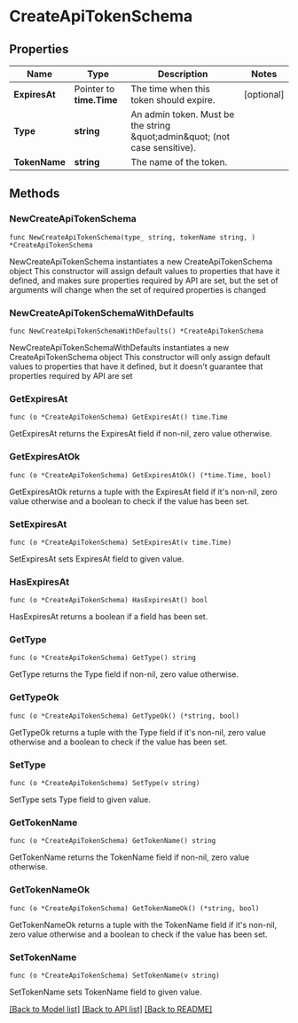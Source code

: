 # CreateApiTokenSchema

## Properties

Name | Type | Description | Notes
------------ | ------------- | ------------- | -------------
**ExpiresAt** | Pointer to **time.Time** | The time when this token should expire. | [optional] 
**Type** | **string** | An admin token. Must be the string \&quot;admin\&quot; (not case sensitive). | 
**TokenName** | **string** | The name of the token. | 

## Methods

### NewCreateApiTokenSchema

`func NewCreateApiTokenSchema(type_ string, tokenName string, ) *CreateApiTokenSchema`

NewCreateApiTokenSchema instantiates a new CreateApiTokenSchema object
This constructor will assign default values to properties that have it defined,
and makes sure properties required by API are set, but the set of arguments
will change when the set of required properties is changed

### NewCreateApiTokenSchemaWithDefaults

`func NewCreateApiTokenSchemaWithDefaults() *CreateApiTokenSchema`

NewCreateApiTokenSchemaWithDefaults instantiates a new CreateApiTokenSchema object
This constructor will only assign default values to properties that have it defined,
but it doesn't guarantee that properties required by API are set

### GetExpiresAt

`func (o *CreateApiTokenSchema) GetExpiresAt() time.Time`

GetExpiresAt returns the ExpiresAt field if non-nil, zero value otherwise.

### GetExpiresAtOk

`func (o *CreateApiTokenSchema) GetExpiresAtOk() (*time.Time, bool)`

GetExpiresAtOk returns a tuple with the ExpiresAt field if it's non-nil, zero value otherwise
and a boolean to check if the value has been set.

### SetExpiresAt

`func (o *CreateApiTokenSchema) SetExpiresAt(v time.Time)`

SetExpiresAt sets ExpiresAt field to given value.

### HasExpiresAt

`func (o *CreateApiTokenSchema) HasExpiresAt() bool`

HasExpiresAt returns a boolean if a field has been set.

### GetType

`func (o *CreateApiTokenSchema) GetType() string`

GetType returns the Type field if non-nil, zero value otherwise.

### GetTypeOk

`func (o *CreateApiTokenSchema) GetTypeOk() (*string, bool)`

GetTypeOk returns a tuple with the Type field if it's non-nil, zero value otherwise
and a boolean to check if the value has been set.

### SetType

`func (o *CreateApiTokenSchema) SetType(v string)`

SetType sets Type field to given value.


### GetTokenName

`func (o *CreateApiTokenSchema) GetTokenName() string`

GetTokenName returns the TokenName field if non-nil, zero value otherwise.

### GetTokenNameOk

`func (o *CreateApiTokenSchema) GetTokenNameOk() (*string, bool)`

GetTokenNameOk returns a tuple with the TokenName field if it's non-nil, zero value otherwise
and a boolean to check if the value has been set.

### SetTokenName

`func (o *CreateApiTokenSchema) SetTokenName(v string)`

SetTokenName sets TokenName field to given value.



[[Back to Model list]](../README.md#documentation-for-models) [[Back to API list]](../README.md#documentation-for-api-endpoints) [[Back to README]](../README.md)


